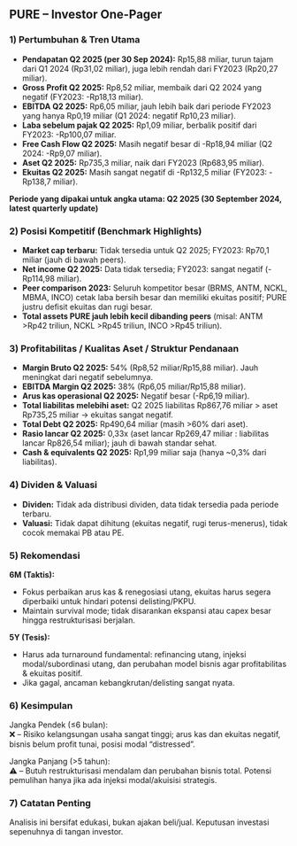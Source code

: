 ## PURE – Investor One-Pager

### 1) Pertumbuhan & Tren Utama
- **Pendapatan Q2 2025 (per 30 Sep 2024):** Rp15,88 miliar, turun tajam dari Q1 2024 (Rp31,02 miliar), juga lebih rendah dari FY2023 (Rp20,27 miliar).
- **Gross Profit Q2 2025:** Rp8,52 miliar, membaik dari Q2 2024 yang negatif (FY2023: -Rp18,13 miliar).
- **EBITDA Q2 2025:** Rp6,05 miliar, jauh lebih baik dari periode FY2023 yang hanya Rp0,19 miliar (Q1 2024: negatif Rp10,23 miliar).
- **Laba sebelum pajak Q2 2025:** Rp1,09 miliar, berbalik positif dari FY2023: -Rp100,07 miliar.
- **Free Cash Flow Q2 2025:** Masih negatif besar di -Rp18,94 miliar (Q2 2024: -Rp9,07 miliar).
- **Aset Q2 2025:** Rp735,3 miliar, naik dari FY2023 (Rp683,95 miliar).
- **Ekuitas Q2 2025:** Masih sangat negatif di -Rp132,5 miliar (FY2023: -Rp138,7 miliar).

**Periode yang dipakai untuk angka utama: Q2 2025 (30 September 2024, latest quarterly update)**

### 2) Posisi Kompetitif (Benchmark Highlights)
- **Market cap terbaru:** Tidak tersedia untuk Q2 2025; FY2023: Rp70,1 miliar (jauh di bawah peers).
- **Net income Q2 2025:** Data tidak tersedia; FY2023: sangat negatif (-Rp114,98 miliar).
- **Peer comparison 2023:** Seluruh kompetitor besar (BRMS, ANTM, NCKL, MBMA, INCO) cetak laba bersih besar dan memiliki ekuitas positif; PURE justru defisit ekuitas dan rugi besar.
- **Total assets PURE jauh lebih kecil dibanding peers** (misal: ANTM >Rp42 triliun, NCKL >Rp45 triliun, INCO >Rp45 triliun).

### 3) Profitabilitas / Kualitas Aset / Struktur Pendanaan
- **Margin Bruto Q2 2025:** 54% (Rp8,52 miliar/Rp15,88 miliar). Jauh meningkat dari negatif sebelumnya.
- **EBITDA Margin Q2 2025:** 38% (Rp6,05 miliar/Rp15,88 miliar).
- **Arus kas operasional Q2 2025:** Negatif besar (-Rp6,19 miliar).
- **Total liabilitas melebihi aset:** Q2 2025 liabilitas Rp867,76 miliar > aset Rp735,25 miliar → ekuitas sangat negatif.
- **Total Debt Q2 2025:** Rp490,64 miliar (masih >60% dari aset).
- **Rasio lancar Q2 2025:** 0,33x (aset lancar Rp269,47 miliar : liabilitas lancar Rp826,54 miliar); jauh di bawah standar sehat.
- **Cash & equivalents Q2 2025:** Rp1,99 miliar saja (hanya ~0,3% dari liabilitas).

### 4) Dividen & Valuasi
- **Dividen:** Tidak ada distribusi dividen, data tidak tersedia pada periode terbaru.
- **Valuasi:** Tidak dapat dihitung (ekuitas negatif, rugi terus-menerus), tidak cocok memakai PB atau PE.

### 5) Rekomendasi
**6M (Taktis):**
- Fokus perbaikan arus kas & renegosiasi utang, ekuitas harus segera diperbaiki untuk hindari potensi delisting/PKPU.
- Maintain survival mode; tidak disarankan ekspansi atau capex besar hingga restrukturisasi berjalan.

**5Y (Tesis):**
- Harus ada turnaround fundamental: refinancing utang, injeksi modal/subordinasi utang, dan perubahan model bisnis agar profitabilitas & ekuitas positif.
- Jika gagal, ancaman kebangkrutan/delisting sangat nyata.

### 6) Kesimpulan
Jangka Pendek (≤6 bulan):  
❌ – Risiko kelangsungan usaha sangat tinggi; arus kas dan ekuitas negatif, bisnis belum profit tunai, posisi modal “distressed”.

Jangka Panjang (>5 tahun):  
⚠️ – Butuh restrukturisasi mendalam dan perubahan bisnis total. Potensi pemulihan hanya jika ada injeksi modal/akuisisi strategis.

### 7) Catatan Penting
Analisis ini bersifat edukasi, bukan ajakan beli/jual. Keputusan investasi sepenuhnya di tangan investor.
